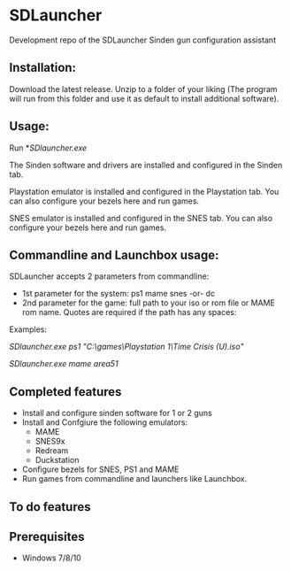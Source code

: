# SDLauncher
Development repo of the SDLauncher Sinden gun configuration assistant


## Installation:

Download the latest release.
Unzip to a folder of your liking (The program will run from this folder and use it as default to install additional software).

## Usage:
Run **SDlauncher.exe*

The Sinden software and drivers are installed and configured in the Sinden tab.

Playstation emulator is installed and configured in the Playstation tab. You can also configure your bezels here and run games.

SNES emulator is installed and configured in the SNES tab. You can also configure your bezels here and run games.

## Commandline and Launchbox usage:

SDLauncher accepts 2 parameters from commandline:
- 1st parameter for the system: ps1 mame snes -or- dc
- 2nd parameter for the game: full path to your iso or rom file or MAME rom name. Quotes are required if the path has any spaces:

Examples:  
  
*SDlauncher.exe ps1 "C:\games\Playstation 1\Time Crisis (U).iso"*

*SDlauncher.exe mame area51*



## Completed features
- Install and configure sinden software for 1 or 2 guns
- Install and Confgiure the following emulators:
    - MAME
    - SNES9x
    - Redream
    - Duckstation
- Configure bezels for SNES, PS1 and MAME
- Run games from commandline and launchers like Launchbox.

## To do features

## Prerequisites
- Windows 7/8/10
